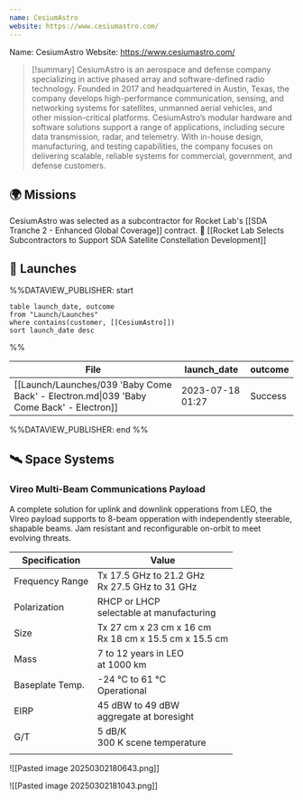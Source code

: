 ```yaml
---
name: CesiumAstro
website: https://www.cesiumastro.com/
---
```


Name: CesiumAstro
Website: https://www.cesiumastro.com/

>[!summary]
>CesiumAstro is an aerospace and defense company specializing in active phased array and software-defined radio technology. Founded in 2017 and headquartered in Austin, Texas, the company develops high-performance communication, sensing, and networking systems for satellites, unmanned aerial vehicles, and other mission-critical platforms. CesiumAstro’s modular hardware and software solutions support a range of applications, including secure data transmission, radar, and telemetry. With in-house design, manufacturing, and testing capabilities, the company focuses on delivering scalable, reliable systems for commercial, government, and defense customers.

## 🌍 Missions

CesiumAstro was selected as a subcontractor for Rocket Lab's [[SDA Tranche 2 - Enhanced Global Coverage]] contract.
🔗 [[Rocket Lab Selects Subcontractors to Support SDA Satellite Constellation Development]]

## 🚀 Launches
%%DATAVIEW_PUBLISHER: start
```
table launch_date, outcome
from "Launch/Launches"
where contains(customer, [[CesiumAstro]])
sort launch_date desc
```
%%

| File                                                                                    | launch_date      | outcome |
| --------------------------------------------------------------------------------------- | ---------------- | ------- |
| [[Launch/Launches/039 'Baby Come Back' - Electron.md\|039 'Baby Come Back' - Electron]] | 2023-07-18 01:27 | Success |

%%DATAVIEW_PUBLISHER: end %%

## 🛰️ Space Systems

### Vireo Multi-Beam Communications Payload

A complete solution for uplink and downlink opperations from LEO, the Vireo payload supports to 8-beam opperation with independently steerable, shapable beams. Jam resistant and reconfigurable on-orbit to meet evolving threats.

| Specification   | Value                                                    |
| --------------- | -------------------------------------------------------- |
| Frequency Range | Tx 17.5 GHz to 21.2 GHz<br>Rx 27.5 GHz to 31 GHz         |
| Polarization    | RHCP or LHCP<br>selectable at manufacturing              |
| Size            | Tx 27 cm x 23 cm x 16 cm<br>Rx 18 cm x 15.5 cm x 15.5 cm |
| Mass            | 7 to 12 years in LEO<br>at 1000 km                       |
| Baseplate Temp. | -24 °C to 61 °C<br>Operational                           |
| EIRP            | 45 dBW to 49 dBW<br>aggregate at boresight               |
| G/T             | 5 dB/K<br>300 K scene temperature                        |
|                 |                                                          |



![[Pasted image 20250302180643.png]]


![[Pasted image 20250302181043.png]]

